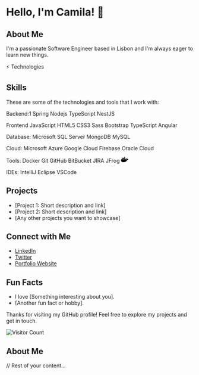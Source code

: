 # Hello, I'm Camila! 👋


## About Me
I'm a passionate Software Engineer based in Lisbon and I'm always eager to learn new things.

⚡ Technologies
## Skills
These are some of the technologies and tools that I work with:

Backend:1 Spring Nodejs TypeScript NestJS

Frontend JavaScript HTML5 CSS3 Sass Bootstrap TypeScript Angular

Database: Microsoft SQL Server MongoDB MySQL

Cloud: Microsoft Azure Google Cloud Firebase Oracle Cloud

Tools: Docker Git GitHub BitBucket JIRA JFrog <svg xmlns="http://www.w3.org/2000/svg" height="16" width="20" viewBox="0 0 640 512"><!--!Font Awesome Free 6.5.1 by @fontawesome - https://fontawesome.com License - https://fontawesome.com/license/free Copyright 2023 Fonticons, Inc.--><path d="M349.9 236.3h-66.1v-59.4h66.1v59.4zm0-204.3h-66.1v60.7h66.1V32zm78.2 144.8H362v59.4h66.1v-59.4zm-156.3-72.1h-66.1v60.1h66.1v-60.1zm78.1 0h-66.1v60.1h66.1v-60.1zm276.8 100c-14.4-9.7-47.6-13.2-73.1-8.4-3.3-24-16.7-44.9-41.1-63.7l-14-9.3-9.3 14c-18.4 27.8-23.4 73.6-3.7 103.8-8.7 4.7-25.8 11.1-48.4 10.7H2.4c-8.7 50.8 5.8 116.8 44 162.1 37.1 43.9 92.7 66.2 165.4 66.2 157.4 0 273.9-72.5 328.4-204.2 21.4 .4 67.6 .1 91.3-45.2 1.5-2.5 6.6-13.2 8.5-17.1l-13.3-8.9zm-511.1-27.9h-66v59.4h66.1v-59.4zm78.1 0h-66.1v59.4h66.1v-59.4zm78.1 0h-66.1v59.4h66.1v-59.4zm-78.1-72.1h-66.1v60.1h66.1v-60.1z"/></svg>

IDEs: IntelliJ Eclipse VSCode

## Projects
- [Project 1: Short description and link]
- [Project 2: Short description and link]
- [Any other projects you want to showcase]

## Connect with Me
- [LinkedIn](https://www.linkedin.com/in/yourusername/)
- [Twitter](https://twitter.com/yourusername)
- [Portfolio Website](https://www.yourportfolio.com)

## Fun Facts
- I love [Something interesting about you].
- [Another fun fact or hobby].

Thanks for visiting my GitHub profile! Feel free to explore my projects and get in touch.

![Visitor Count](https://visitor-badge.laobi.icu/badge?page_id=yourusername.yourusername)


## About Me
// Rest of your content...
